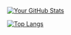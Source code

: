[![Your GitHub Stats](https://github-readme-stats.vercel.app/api?username=PIXELoverHERE&show_icons=true&theme=radical)](https://github.com/anuraghazra/github-readme-stats)

[![Top Langs](https://github-readme-stats.vercel.app/api/top-langs/?username=PIXELoverHERE&layout=compact&theme=radical)](https://github.com/anuraghazra/github-readme-stats)
